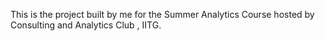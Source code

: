 This is the project built by me for the Summer Analytics Course hosted by Consulting and Analytics Club , IITG.
